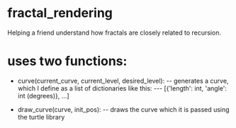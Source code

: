 # fractal_rendering
Helping a friend understand how fractals are closely related to recursion.

# uses two functions:
- curve(current_curve, current_level, desired_level):
-- generates a curve, which I define as a list of dictionaries like this: 
--- [{'length': int, 'angle': int (degrees)}, ...]

- draw_curve(curve, init_pos):
-- draws the curve which it is passed using the turtle library
